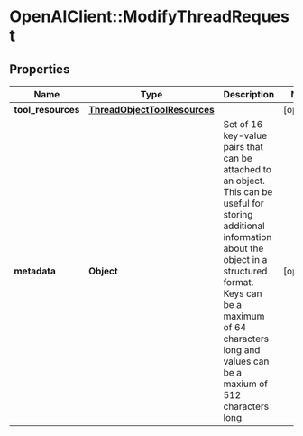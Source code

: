 # OpenAIClient::ModifyThreadRequest

## Properties
Name | Type | Description | Notes
------------ | ------------- | ------------- | -------------
**tool_resources** | [**ThreadObjectToolResources**](ThreadObjectToolResources.md) |  | [optional] 
**metadata** | **Object** | Set of 16 key-value pairs that can be attached to an object. This can be useful for storing additional information about the object in a structured format. Keys can be a maximum of 64 characters long and values can be a maxium of 512 characters long.  | [optional] 

